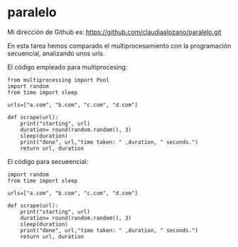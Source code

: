 # paralelo
Mi dirección de Github es: https://github.com/claudiaalozano/paralelo.git

En esta tarea hemos comparado el multiprocesamiento con la programación secuencial, analizando unos urls.

El código empleado para multiprocesing:
```
from multiprocessing import Pool
import random
from time import sleep

urls=["a.com", "b.com", "c.com", "d.com"]

def scrape(url):
    print("starting", url)
    duration= round(random.random(), 3)
    sleep(duration)
    print("done", url,"time taken: " ,duration, " seconds.")
    return url, duration
  ```
    
El código para secueencial:
```
import random
from time import sleep

urls=["a.com", "b.com", "c.com", "d.com"]

def scrape(url):
    print("starting", url)
    duration= round(random.random(), 3)
    sleep(duration)
    print("done", url,"time taken: " ,duration, " seconds.")
    return url, duration
    
 ```
 
